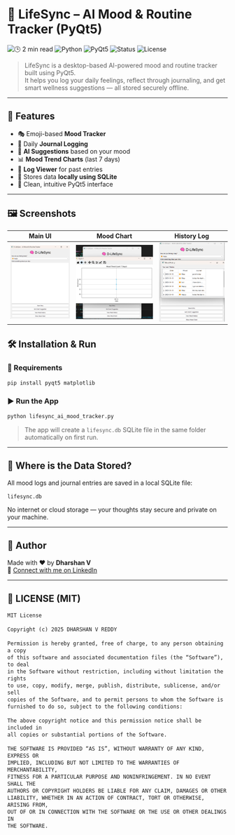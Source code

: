 # 🧠 LifeSync – AI Mood & Routine Tracker (PyQt5)

![🕒 2 min read](https://img.shields.io/badge/🕒_2_min-read-blueviolet)
![Python](https://img.shields.io/badge/Python-3.10%2B-blue)
![PyQt5](https://img.shields.io/badge/GUI-PyQt5-6aa84f)
![Status](https://img.shields.io/badge/status-Completed-brightgreen)
![License](https://img.shields.io/badge/license-MIT-lightgrey)

> LifeSync is a desktop-based AI-powered mood and routine tracker built using PyQt5.  
It helps you log your daily feelings, reflect through journaling, and get smart wellness suggestions — all stored securely offline.

---

## 🚀 Features

- 🎭 Emoji-based **Mood Tracker**
- 📓 Daily **Journal Logging**
- 🤖 **AI Suggestions** based on your mood
- 📊 **Mood Trend Charts** (last 7 days)
- 📅 **Log Viewer** for past entries
- 💾 Stores data **locally using SQLite**
- 🧠 Clean, intuitive PyQt5 interface

---
## 🖼️ Screenshots

| Main UI | Mood Chart | History Log |
|---------|------------|--------------|
| ![](demo/main.png) | ![](demo/chart.png) | ![](demo/log.png) | ![](demo/emojis.png) | ![](demo/streak.png) |


## 🛠️ Installation & Run

### 🔧 Requirements
```bash
pip install pyqt5 matplotlib
```

### ▶️ Run the App
```bash
python lifesync_ai_mood_tracker.py
```

> The app will create a `lifesync.db` SQLite file in the same folder automatically on first run.

---

## 📁 Where is the Data Stored?

All mood logs and journal entries are saved in a local SQLite file:

```
lifesync.db
```

No internet or cloud storage — your thoughts stay secure and private on your machine.

---

## 👤 Author

Made with ❤️ by **Dharshan V**  
🔗 [Connect with me on LinkedIn](https://www.linkedin.com/in/dharshanvreddy/)

---

## 📜 LICENSE (MIT)

```text
MIT License

Copyright (c) 2025 DHARSHAN V REDDY

Permission is hereby granted, free of charge, to any person obtaining a copy
of this software and associated documentation files (the “Software”), to deal
in the Software without restriction, including without limitation the rights
to use, copy, modify, merge, publish, distribute, sublicense, and/or sell
copies of the Software, and to permit persons to whom the Software is
furnished to do so, subject to the following conditions:

The above copyright notice and this permission notice shall be included in
all copies or substantial portions of the Software.

THE SOFTWARE IS PROVIDED “AS IS”, WITHOUT WARRANTY OF ANY KIND, EXPRESS OR
IMPLIED, INCLUDING BUT NOT LIMITED TO THE WARRANTIES OF MERCHANTABILITY,
FITNESS FOR A PARTICULAR PURPOSE AND NONINFRINGEMENT. IN NO EVENT SHALL THE
AUTHORS OR COPYRIGHT HOLDERS BE LIABLE FOR ANY CLAIM, DAMAGES OR OTHER
LIABILITY, WHETHER IN AN ACTION OF CONTRACT, TORT OR OTHERWISE, ARISING FROM,
OUT OF OR IN CONNECTION WITH THE SOFTWARE OR THE USE OR OTHER DEALINGS IN
THE SOFTWARE.
